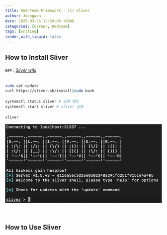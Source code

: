 ```yaml
---
title: Red-Team Framework - (1) Sliver
author: Jeongwon
date: 2025-03-26 12:24:00 +0900
categories: [Career, RedTeam]
tags: [writing]
render_with_liquid: false
---
```

## How to Install Sliver
###### `REF` : [Sliver wiki](https://sliver.sh/docs?name=Getting+Started)

```bash
sudo apt update
curl https://sliver.sh/install|sudo bash

systemctl status sliver # 실행 확인
systemctl start sliver # sliver 실행

sliver
```
![image](assets/img/red-framework-sliver/activate_sliver.png)<br><br><br>

## How to Use Sliver
